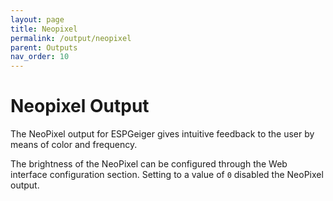 ```yaml
---
layout: page
title: Neopixel
permalink: /output/neopixel
parent: Outputs
nav_order: 10
---
```


# Neopixel Output

The NeoPixel output for ESPGeiger gives intuitive feedback to the user by means of color and frequency.

The brightness of the NeoPixel can be configured through the Web interface configuration section. Setting to a value of `0` disabled the NeoPixel output.